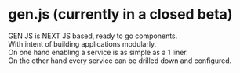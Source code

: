 # gen.js (currently in a closed beta)
GEN JS is NEXT JS based, ready to go components.  
With intent of building applications modularly.  
On one hand enabling a service is as simple as a 1 liner.  
On the other hand every service can be drilled down and configured.  
